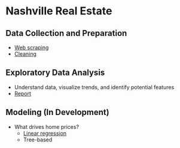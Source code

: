 # Nashville Real Estate

## Data Collection and Preparation
-  [Web scraping](https://github.com/sheacon/nashville_real_estate/blob/main/scrape.md)
-  [Cleaning](https://github.com/sheacon/nashville_real_estate/blob/main/data/2_cleaned/clean_data.md)

## Exploratory Data Analysis
- Understand data, visualize trends, and identify potential features
- [Report](https://github.com/sheacon/nashville_real_estate_eda/blob/main/final_report.pdf)

## Modeling (In Development)
- What drives home prices?
  - [Linear regression](https://github.com/sheacon/nashville_real_estate/blob/main/modeling/modeling.md)
  - Tree-based
